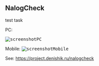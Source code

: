 ## NalogCheck

test task

PC:

<kbd><img alt="screenshotPC" src="https://lh5.googleusercontent.com/ytQeNg71Sfd9Z1BATFhVJFF2LeudGr9RfS03gTegQLMJCONJFVtxzYq4klrE3xF0RGLQY_QFG2RJJkIuva2D=w1920-h953-rw"/></kbd>


Mobile:
<kbd><img alt="screenshotMobile" src="https://lh6.googleusercontent.com/4Xs24VuIryNIBy5PXNfbVCAwjZsyGnK_eyUN4gJmVvgxACHAsh8nTJx6Ntya0iL_ZyrEtth9MEouVDMo2hiu=w560-h953-rw"/></kbd>

See: https://project.denishik.ru/nalogcheck